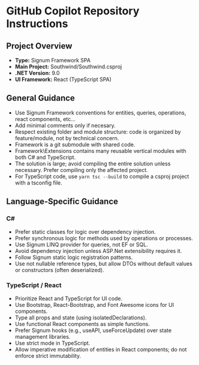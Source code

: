 # GitHub Copilot Repository Instructions

## Project Overview
- **Type:** Signum Framework SPA
- **Main Project:** Southwind/Southwind.csproj
- **.NET Version:** 9.0
- **UI Framework:** React (TypeScript SPA)

## General Guidance
- Use Signum Framework conventions for entities, queries, operations, react components, etc...
- Add minimal comments only if necesary.
- Respect existing folder and module structure: code is organized by feature/module, not by technical concern.
- Framework is a git submodule with shared code.
- Framework\Extensions contains many reusable vertical modules with both C# and TypeScript.
- The solution is large; avoid compiling the entire solution unless necessary. Prefer compiling only the affected project.
- For TypeScript code, use `yarn tsc --build` to compile a csproj project with a tsconfig file.

## Language-Specific Guidance

### C#
- Prefer static classes for logic over dependency injection.
- Prefer synchronous logic for methods used by operations or processes.
- Use Signum LINQ provider for queries, not EF or SQL.
- Avoid dependency injection unless ASP.Net extensibility requires it.
- Follow Signum static logic registration patterns.
- Use not nullable reference types, but allow DTOs without default values or constructors (often deserialized).

### TypeScript / React
- Prioritize React and TypeScript for UI code.
- Use Bootstrap, React-Bootstrap, and Font Awesome icons for UI components.
- Type all props and state (using isolatedDeclarations).
- Use functional React components as simple functions.
- Prefer Signum hooks (e.g., useAPI, useForceUpdate) over state management libraries.
- Use strict mode in TypeScript.
- Allow imperative modification of entities in React components; do not enforce strict immutability.
